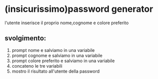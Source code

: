 (insicurissimo)password generator
===
l'utente inserisce il proprio nome,cognome e colore preferito 

## svolgimento:

1. prompt nome e salviamo in una variabile
2. prompt cognome e salviamo in una variabile  
3. prompt colore preferito e salviamo in una variabile
4. concateno le tre variabili
6. mostro il risultato all'utente della password 
